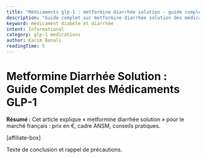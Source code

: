 ```yaml
---
title: "Médicaments glp-1 : metformine diarrhée solution - guide complet france 2025"
description: "Guide complet sur metformine diarrhée solution des médicaments GLP-1. Posologie, effets et prix en France 2025. Conseils médicaux certifiés. Informations vérifiées par des professionnels de santé."
keyword: médicament diabète et diarrhée
intent: Informational
category: glp-1 medications
author: Karim Benali
readingTime: 5
---
```


# Metformine Diarrhée Solution : Guide Complet des Médicaments GLP-1

**Résumé :** Cet article explique « metformine diarrhée solution » pour le marché français : prix en €, cadre ANSM, conseils pratiques.


[affiliate-box]

Texte de conclusion et rappel de précautions.

























































